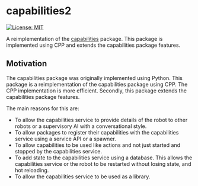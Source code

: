 # capabilities2

[![License: MIT](https://img.shields.io/badge/License-MIT-yellow.svg)](https://opensource.org/licenses/MIT)

A reimplementation of the [capabilities](https://github.com/osrf/capabilities) package. This package is implemented using CPP and extends the capabilities package features.

## Motivation

The capabilities package was originally implemented using Python. This package is a reimplementation of the capabilities package using CPP. The CPP implementation is more efficient. Secondly, this package extends the capabilities package features.

The main reasons for this are:

- To allow the capabilities service to provide details of the robot to other robots or a supervisory AI with a conversational style.
- To allow packages to register their capabilities with the capabilities service using a service API or a spawner.
- To allow capabilities to be used like actions and not just started and stopped by the capabilities service.
- To add state to the capabilities service using a database. This allows the capabilities service or the robot to be restarted without losing state, and hot reloading.
- To allow the capabilities service to be used as a library.
